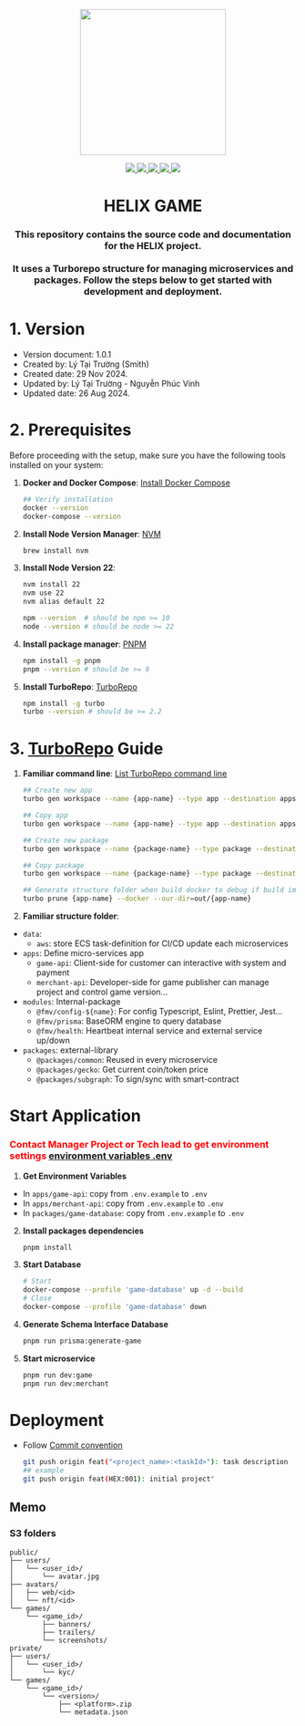 <p align="center">
  <img src="./data/images/logo.png" height="256"/>
</p>

<p align="center">
  <a href="https://node.js.org/" alt="NodeJS" target="_blank">
    <img src="https://img.shields.io/badge/node.js-6DA55F.svg?style=for-the-badge&logo=node.js&logoColor=white" />
  </a>
  <a href="https://nestjs.com/" alt="NestJS" target="_blank">
    <img src="https://img.shields.io/badge/nestjs-%23E0234E.svg?style=for-the-badge&logo=nestjs&logoColor=white" />
  </a>
  <a href="https://www.typescriptlang.org/" alt="TypeScript" target="_blank">
    <img src="https://img.shields.io/badge/typescript-%23007ACC.svg?style=for-the-badge&logo=typescript&logoColor=white" />
  </a>
    <a href="https://www.prisma.io/" alt="Prisma" target="_blank">
    <img src="https://img.shields.io/badge/Prisma-3982CE.svg?style=for-the-badge&logo=Prisma&logoColor=white" />
  </a>
  </a>
    <a href="https://www.postgresql.org/" alt="PostgreSQL" target="_blank">
    <img src="https://img.shields.io/badge/postgres-%23316192.svg?style=for-the-badge&logo=postgresql&logoColor=white" />
  </a>
</p>

<h1 align="center">HELIX GAME</h1>
<h3 align="center">
  This repository contains the source code and documentation for the HELIX project.<br></br>
  It uses a Turborepo structure for managing microservices and packages. Follow the steps below to get started with development and deployment.
</h3>

# 1. Version

- Version document: 1.0.1
- Created by: Lý Tại Trường (Smith)
- Created date: 29 Nov 2024.
- Updated by: Lý Tại Trường - Nguyễn Phúc Vinh
- Updated date: 26 Aug 2024.

# 2. Prerequisites

Before proceeding with the setup, make sure you have the following tools installed on your system:

1. **Docker and Docker Compose**: [Install Docker Compose](https://docs.docker.com/desktop/install/mac-install/)

   ```sh
   ## Verify installation
   docker --version
   docker-compose --version
   ```

2. **Install Node Version Manager**: [NVM](https://github.com/nvm-sh/nvm)

   ```sh
   brew install nvm
   ```

3. **Install Node Version 22**:

   ```sh
   nvm install 22
   nvm use 22
   nvm alias default 22

   npm --version  # should be npm >= 10
   node --version # should be node >= 22
   ```

4. **Install package manager**: [PNPM](https://pnpm.io/)

   ```sh
   npm install -g pnpm
   pnpm --version # should be >= 9
   ```

5. **Install TurboRepo**: [TurboRepo](https://turbo.build/)
   ```sh
   npm install -g turbo
   turbo --version # should be >= 2.2
   ```

# 3. [TurboRepo](https://turbo.build/) Guide

1. **Familiar command line**: [List TurboRepo command line](https://turbo.build/repo/docs/reference/run)

   ```sh
   ## Create new app
   turbo gen workspace --name {app-name} --type app --destination apps

   ## Copy app
   turbo gen workspace --name {app-name} --type app --destination apps --copy {app-old-name}

   ## Create new package
   turbo gen workspace --name {package-name} --type package --destination packages

   ## Copy package
   turbo gen workspace --name {package-name} --type package --destination packages --copy {package-old-name}

   ## Generate structure folder when build docker to debug if build image has failed
   turbo prune {app-name} --docker --our-dir=out/{app-name}
   ```

2. **Familiar structure folder**:

- `data`:
  - `aws`: store ECS task-definition for CI/CD update each microservices
- `apps`: Define micro-services app
  - `game-api`: Client-side for customer can interactive with system and payment
  - `merchant-api`: Developer-side for game publisher can manage project and control game version...
- `modules`: Internal-package
  - `@fmv/config-${name}`: For config Typescript, Eslint, Prettier, Jest...
  - `@fmv/prisma`: BaseORM engine to query database
  - `@fmv/health`: Heartbeat internal service and external service up/down
- `packages`: external-library
  - `@packages/common`: Reused in every microservice
  - `@packages/gecko`: Get current coin/token price
  - `@packages/subgraph`: To sign/sync with smart-contract

# Start Application

### <p style="color: red">Contact Manager Project or Tech lead to get environment settings [environment variables .env](./.env)</p>

1. **Get Environment Variables**

- In `apps/game-api`: copy from `.env.example` to `.env`
- In `apps/merchant-api`: copy from `.env.example` to `.env`
- In `packages/game-database`: copy from `.env.example` to `.env`

2. **Install packages dependencies**

   ```sh
   pnpm install
   ```

3. **Start Database**

   ```sh
   # Start
   docker-compose --profile 'game-database' up -d --build
   # Close
   docker-compose --profile 'game-database' down
   ```

4. **Generate Schema Interface Database**

   ```sh
   pnpm run prisma:generate-game
   ```

5. **Start microservice**

   ```sh
   pnpm run dev:game
   pnpm run dev:merchant
   ```

# Deployment

- Follow [Commit convention](https://www.conventionalcommits.org/en/v1.0.0/)
  ```sh
  git push origin feat("<project_name>:<taskId>"): task description
  ## example
  git push origin feat(HEX:001): initial project"
  ```

## Memo

### S3 folders

```
public/
├── users/
│   └── <user_id>/
│       └── avatar.jpg
├── avatars/
│   ├── web/<id>
│   └── nft/<id>
└── games/
    └── <game_id>/
        ├── banners/
        ├── trailers/
        └── screenshots/
private/
├── users/
│   └── <user_id>/
│       └── kyc/
└── games/
    └── <game_id>/
        └── <version>/
            ├── <platform>.zip
            └── metadata.json
```
